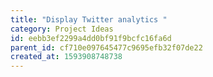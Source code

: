 ```yaml
---
title: "Display Twitter analytics "
category: Project Ideas
id: eebb3ef2299a4dd0bf91f9bcfc16fa6d
parent_id: cf710e097645477c9695efb32f07de22
created_at: 1593908748738
---
```



                
